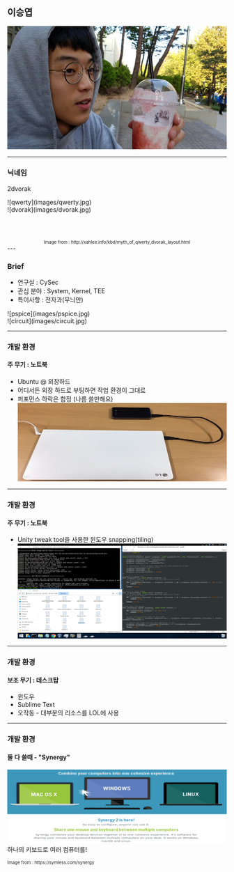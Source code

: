 ## 이승엽

![Logo](images/dat_face.jpg)


---

### 닉네임

2dvorak

<div>
<div class="left" style="width:50%;">
![qwerty](images/qwerty.jpg)
</div>
<div class="right" style="width:50%;">
![dvorak](images/dvorak.jpg)
</div>
</div>
<div style="vertical-align:bottom;font-size:10px;text-align:center;">
&nbsp;&nbsp;
<br>
<br>
<br>
<br>
<br>
<span style="display:table;margin:auto">Image from : http://xahlee.info/kbd/myth_of_qwerty_dvorak_layout.html</span>
</div>
---

### Brief

- 연구실 : CySec
- 관심 분야 : System, Kernel, TEE
- 특이사항 : 전자과(무늬만)
<div class="left" style="width:50%;">
![pspice](images/pspice.jpg)
</div>
<div class="right" style="width:50%;">
![circuit](images/circuit.jpg)
</div>

---

### 개발 환경

#### 주 무기 : 노트북
- Ubuntu @ 외장하드
- 어디서든 외장 하드로 부팅하면 작업 환경이 그대로
- 퍼포먼스 하락은 함정 (나름 쓸만해요)
![Laptop](images/laptop.jpg)

---

### 개발 환경

#### 주 무기 : 노트북
- Unity tweak tool을 사용한 윈도우 snapping(tiling)
![Workspace](images/workspace.png)

---

### 개발 환경

#### 보조 무기 : 데스크탑
- 윈도우
- Sublime Text
- 오작동 - 대부분의 리소스를 LOL에 사용

---

### 개발 환경

#### 둘 다 쓸때 - "Synergy"
![Synergy](images/synergy.png)
하나의 키보드로 여러 컴퓨터를!
<div style="font-size:10px;">
Image from : https://symless.com/synergy
</div>
